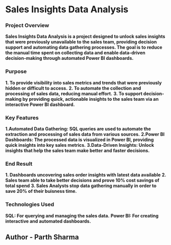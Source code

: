 # Sales Insights Data Analysis

### Project Overview

**Sales Insights Data Analysis is a project designed to unlock sales insights that were previously unavailable to the sales team, providing decision support and automating data gathering processes. 
The goal is to reduce the manual time spent on collecting data and enable data-driven decision-making through automated Power BI dashboards.**

### Purpose

**1. To provide visibility into sales metrics and trends that were previously hidden or difficult to access.**
**2. To automate the collection and processing of sales data, reducing manual effort.**
**3. To support decision-making by providing quick, actionable insights to the sales team via an interactive Power BI dashboard.**

### Key Features

**1.Automated Data Gathering: SQL queries are used to automate the extraction and processing of sales data from various sources.**
**2.Power BI Dashboards: The processed data is visualized in Power BI, providing quick insights into key sales metrics.**
**3.Data-Driven Insights: Unlock insights that help the sales team make better and faster decisions.**

### End Result

**1. Dashboards uncovering sales order insights with latest data available**
**2. Sales team able to take better decisions and prove 10% cost savings of total spend**
**3. Sales Analysts stop data gathering manually in order to save 20% of their buisness time.**

### Technologies Used
**SQL: For querying and managing the sales data.**
**Power BI: For creating interactive and automated dashboards.**

## Author - Parth Sharma
